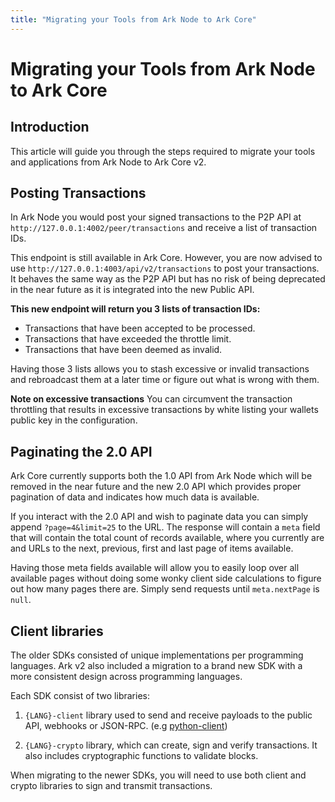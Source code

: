 ```yaml
---
title: "Migrating your Tools from Ark Node to Ark Core"
---
```

# Migrating your Tools from Ark Node to Ark Core

## Introduction

This article will guide you through the steps required to migrate your tools and applications from Ark Node to Ark Core v2.

## Posting Transactions

In Ark Node you would post your signed transactions to the P2P API at `http://127.0.0.1:4002/peer/transactions` and receive a list of transaction IDs.

This endpoint is still available in Ark Core. However, you are now advised to use `http://127.0.0.1:4003/api/v2/transactions` to post your transactions. It behaves the same way as the P2P API but has no risk of being deprecated in the near future as it is integrated into the new Public API.

**This new endpoint will return you 3 lists of transaction IDs:**
- Transactions that have been accepted to be processed.
- Transactions that have exceeded the throttle limit.
- Transactions that have been deemed as invalid.

Having those 3 lists allows you to stash excessive or invalid transactions and rebroadcast them at a later time or figure out what is wrong with them.

**Note on excessive transactions**
You can circumvent the transaction throttling that results in excessive transactions by white listing your wallets public key in the configuration.

## Paginating the 2.0 API

Ark Core currently supports both the 1.0 API from Ark Node which will be removed in the near future and the new 2.0 API which provides proper pagination of data and indicates how much data is available.

If you interact with the 2.0 API and wish to paginate data you can simply append `?page=4&limit=25` to the URL. The response will contain a `meta` field that will contain the total count of records available, where you currently are and URLs to the next, previous, first and last page of items available.

Having those meta fields available will allow you to easily loop over all available pages without doing some wonky client side calculations to figure out how many pages there are. Simply send requests until `meta.nextPage` is `null`.

## Client libraries
The older SDKs consisted of unique implementations per programming languages. Ark v2 also included a migration to a brand new SDK with a more consistent design across programming languages. 

Each SDK consist of two libraries: 

1. `{LANG}-client` library used to send and receive payloads to the public API, webhooks or JSON-RPC. (e.g [python-client](https://github.com/ArkEcosystem/python-client))

2. `{LANG}-crypto` library, which can create, sign and verify transactions. It also includes cryptographic functions to validate blocks.

When migrating to the newer SDKs, you will need to use both client and crypto libraries to sign and transmit transactions.
